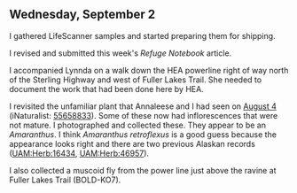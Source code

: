 
## Wednesday, September 2

I gathered LifeScanner samples and started preparing them for shipping.

I revised and submitted this week's *Refuge Notebook* article.

I accompanied Lynnda on a walk down the HEA powerline right of way north of the Sterling Highway and west of Fuller Lakes Trail. She needed to document the work that had been done here by HEA.

I revisited the unfamiliar plant that Annaleese and I had seen on [August 4](#tuesday-august-4) (iNaturalist: [55658833](https://www.inaturalist.org/observations/55658833)). Some of these now had inflorescences that were not mature. I photographed and collected these. They appear to be an *Amaranthus*. I think *Amaranthus retroflexus* is a good guess because the appearance looks right and there are two previous Alaskan records ([UAM:Herb:16434](https://arctos.database.museum/guid/UAM:Herb:16434), [UAM:Herb:46957](https://arctos.database.museum/guid/UAM:Herb:46957)).

I also collected a muscoid fly from the power line just above the ravine at Fuller Lakes Trail (BOLD-KO7).


